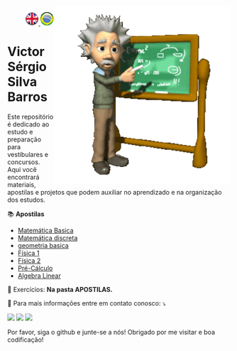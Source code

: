 <img src="./img/gif v1.gif" min-width="400px" max-width="400px" width="400px" align="right" alt="Computador iuriCode">
<p>
  <div align="right"> 
<a href="./README.md"> <img src="./img/LogoUK.png" alt="Logo UK" width="30"/></a><a href="./leiame.md"> <img src="./img/logoBrazil.png" alt="Logo Brasil" width="30"/> </a>
</div>
  <H1><b> Victor Sérgio Silva Barros </b> </H1>
</p> 

<p align="left">  
Este repositório é dedicado ao estudo e preparação para vestibulares e concursos.<br>
Aqui você encontrará materiais, apostilas e projetos que podem auxiliar no aprendizado e na organização dos estudos.<br>
</p>

<p align="left">
  📚 <b>Apostilas</b><br>
  <ul>
      <li>
        <a href="./APOSTILAS/Matematica_Basica_Aulas_1_a_26_Vol_Unico.pdf"> Matemática Basica</a>
      </li>
      <li>
        <a href="./APOSTILAS/matematica discreta/"> Matemática discreta</a>
      </li>
      <li>
        <a href="./APOSTILAS/geometria basica.pdf"> geometria basica</a>
      </li>
      <li>
        <a href="./APOSTILAS/ICF1.pdf"> Física 1</a>
      </li>
      <li>
        <a href="./APOSTILAS/ICF2 exercicios/"> Física 2</a>
      </li>
      <li>
        <a href="./APOSTILAS/Pré-Cálculo.pdf"> Pré-Cálculo </a>
      </li>
      <li>
        <a href="./APOSTILAS/AL 1/"> Algebra Linear </a>
      </li>
      
  </ul>
</p>

<p align="left">
  💼 Exercícios: <strong> Na pasta APOSTILAS.</strong>
</p>

<p align="left">
  💌 Para mais informações entre em contato conosco: ⤵️
</p>

<p align="left">
  <a href="mailto:vicssb@gmail.com" alt="Gmail" target = "_blank">
  <img src="https://img.shields.io/badge/-Gmail-FF0000?style=flat-square&labelColor=FF0000&logo=gmail&logoColor=white&link=mailto:vicssb@gmail.com" /></a>

  <a href="https://www.linkedin.com/in/victor-sergio-silva-barros/" alt="Linkedin" target = "_blank">
  <img src="https://img.shields.io/badge/-Linkedin-0e76a8?style=flat-square&logo=Linkedin&logoColor=white&link=https://www.linkedin.com/in/victor-sergio-silva-barros/" /></a>

  <a href="https://wa.me/+5512987085327" alt="WhatsApp" target = "_blank">
  <img src="https://img.shields.io/badge/-WhatsApp-25d366?style=flat-square&labelColor=25d366&logo=whatsapp&logoColor=white&link=https://wa.me/+5512981328278"/></a>

  </p>  
<p>Por favor, siga o github e junte-se a nós!
Obrigado por me visitar e boa codificação!</p>